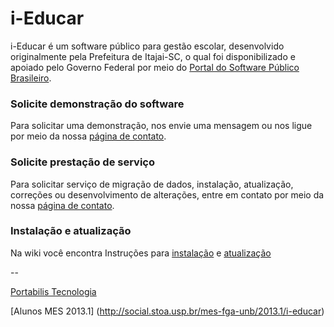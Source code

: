 # i-Educar  
i-Educar é um software público para gestão escolar, desenvolvido originalmente pela Prefeitura de Itajai-SC, o qual foi disponibilizado e apoiado pelo Governo Federal por meio do [Portal do Software Público Brasileiro](http://www.softwarepublico.gov.br/).  
  
### Solicite demonstração do software  
Para solicitar uma demonstração, nos envie uma mensagem ou nos ligue por meio da nossa [página de contato](http://goo.gl/O0JBs).  
  
### Solicite prestação de serviço
Para solicitar serviço de migração de dados, instalação, atualização, correções ou desenvolvimento de alterações, entre em contato por meio da nossa [página de contato](http://goo.gl/O0JBs).  

### Instalação e atualização
Na wiki você encontra Instruções para [instalação](http://goo.gl/thhmv) e [atualização](http://goo.gl/EBDPt)  
    
--  

[Portabilis Tecnologia](http://www.portabilis.com.br/)

[Alunos MES 2013.1] (http://social.stoa.usp.br/mes-fga-unb/2013.1/i-educar)
